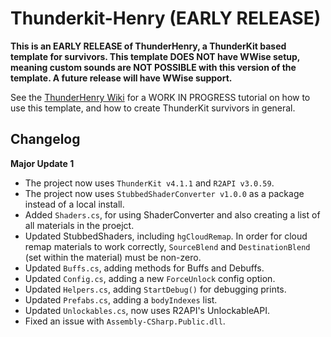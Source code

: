 # Thunderkit-Henry (EARLY RELEASE)
**This is an EARLY RELEASE of ThunderHenry, a ThunderKit based template for survivors. This template DOES NOT have WWise setup, meaning custom sounds are NOT POSSIBLE with this version of the template. A future release will have WWise support.**

See the [ThunderHenry Wiki](https://github.com/Vale-X/Thunderkit-Henry/wiki/Creating-Survivors-with-ThunderHenry) for a WORK IN PROGRESS tutorial on how to use this template, and how to create ThunderKit survivors in general.

## Changelog

__Major Update 1__
- The project now uses `ThunderKit v4.1.1` and `R2API v3.0.59`.
- The project now uses `StubbedShaderConverter v1.0.0` as a package instead of a local install.
- Added `Shaders.cs`, for using ShaderConverter and also creating a list of all materials in the proejct.
- Updated StubbedShaders, including `hgCloudRemap`. In order for cloud remap materials to work correctly, `SourceBlend` and `DestinationBlend` (set within the material) must be non-zero.
- Updated `Buffs.cs`, adding methods for Buffs and Debuffs.
- Updated `Config.cs`, adding a new `ForceUnlock` config option.
- Updated `Helpers.cs`, adding `StartDebug()` for debugging prints.
- Updated `Prefabs.cs`, adding a `bodyIndexes` list.
- Updated `Unlockables.cs`, now uses R2API's UnlockableAPI.
- Fixed an issue with `Assembly-CSharp.Public.dll`.
